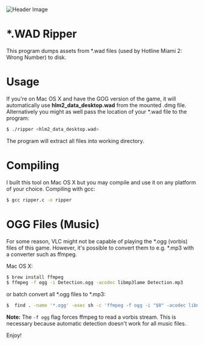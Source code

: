 ![Header Image](http://i.imgur.com/zm2bjlH.jpg)

# *.WAD Ripper

This program dumps assets from *.wad files (used by Hotline Miami 2: Wrong Number) to disk.  

# Usage

If you're on Mac OS X and have the GOG version of the game, it will automatically use **hlm2_data_desktop.wad** from the mounted .dmg file. Alternatively you might as well pass the location of your *.wad file to the program:

```sh
$ ./ripper <hlm2_data_desktop.wad>
```

The program will extract all files into working directory.

# Compiling

I built this tool on Mac OS X but you may compile and use it on any platform of your choice. Compiling with gcc:

```sh
$ gcc ripper.c -o ripper
```

# OGG Files (Music)

For some reason, VLC might not be capable of playing the *.ogg (vorbis) files of this game. However, it's possible to convert them to e.g. *.mp3 with a converter such as ffmpeg.

Mac OS X:
```sh
$ brew install ffmpeg
$ ffmpeg -f ogg -i Detection.ogg -acodec libmp3lame Detection.mp3
```

or batch convert all *.ogg files to *.mp3:

```sh
$  find . -name '*.ogg' -exec sh -c 'ffmpeg -f ogg -i "$0" -acodec libmp3lame "${0%%.ogg}.mp3"' {} \;
```

**Note:** The `-f ogg` flag forces ffmpeg to read a vorbis stream. This is necessary because automatic detection doesn't work for all music files.

Enjoy!


